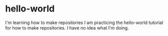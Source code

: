 # hello-world
I'm learning how to make repositories
I am practicing the hello-world tutorial for how to make repositories. I have no idea what I'm doing.
